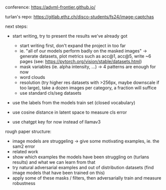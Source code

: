 conference: https://advml-frontier.github.io/

turlan's repo: https://gitlab.ethz.ch/disco-students/fs24/image-captchas

next steps:

- start writing, try to present the results we've already got

    - start writing first, don't expand the project in too far
    - ie. "all of our models perform badly on the masked images" -> generate datasets, plot metrics such as acc@1, acc@5, write ~6 pages (see: https://pytorch.org/vision/stable/datasets.html)
    - mask variables (ie. alpha intensity, ...) -> 4 patterns are enough for now
    - word clouds
    - resolution (try higher res datasets with >256px, maybe downscale if too large), take a dozen images per category, a fraction will suffice
    - use standard cls/seg datasets

- use the labels from the models train set (closed vocabulary)
- use cosine distance in latent space to measure cls error
- use chatgpt key for now instead of llamav3

rough paper structure:

- image models are struggeling -> give some motivating examples, ie. the sam2 error
- related work
- show which examples the models have been struggling on (turlans results) and what we can learn from that
- try natural adversarial examples and out of distribution datasets (find image models that have been trained on this)
- apply some of these masks / filters, then adversarially train and measure robustness
